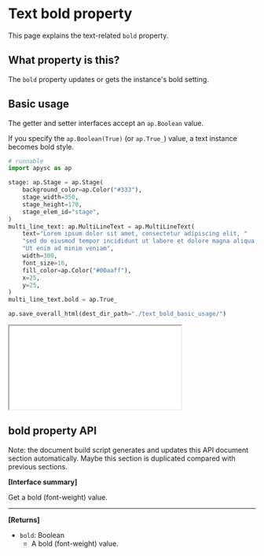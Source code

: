 # Text bold property

This page explains the text-related `bold` property.

## What property is this?

The `bold` property updates or gets the instance's bold setting.

## Basic usage

The getter and setter interfaces accept an `ap.Boolean` value.

If you specify the `ap.Boolean(True)` (or `ap.True_`) value, a text instance becomes bold style.

```py
# runnable
import apysc as ap

stage: ap.Stage = ap.Stage(
    background_color=ap.Color("#333"),
    stage_width=350,
    stage_height=170,
    stage_elem_id="stage",
)
multi_line_text: ap.MultiLineText = ap.MultiLineText(
    text="Lorem ipsum dolor sit amet, consectetur adipiscing elit, "
    "sed do eiusmod tempor incididunt ut labore et dolore magna aliqua. "
    "Ut enim ad minim veniam",
    width=300,
    font_size=16,
    fill_color=ap.Color("#00aaff"),
    x=25,
    y=25,
)
multi_line_text.bold = ap.True_

ap.save_overall_html(dest_dir_path="./text_bold_basic_usage/")
```

<iframe src="static/text_bold_basic_usage/index.html" width="350" height="170"></iframe>

## bold property API

<!-- Docstring: apysc._display.text_bold_css_mixin.TextBoldCssMixIn.bold -->

<span class="inconspicuous-txt">Note: the document build script generates and updates this API document section automatically. Maybe this section is duplicated compared with previous sections.</span>

**[Interface summary]**

Get a bold (font-weight) value.<hr>

**[Returns]**

- `bold`: Boolean
  - A bold (font-weight) value.